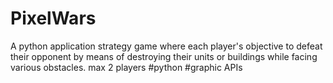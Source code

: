 # PixelWars
A python application strategy game where each player's objective to defeat their opponent by means of destroying their units or buildings while facing various obstacles.  max 2 players #python #graphic APIs
